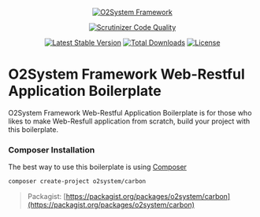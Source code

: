 <div align="center" markdown="1">

[![O2System Framework](http://o2system.id/assets/img/logo/logo-white-200px.png?logo)](http://o2system.id)
</div>

<div align="center" markdown="1">

[![Scrutinizer Code Quality](https://scrutinizer-ci.com/g/turahe/carbon/badges/quality-score.png?b=master)](https://scrutinizer-ci.com/g/turahe/carbon/?branch=master)

[![Latest Stable Version](https://poser.pugx.org/o2system/carbon/v/stable)](https://packagist.org/packages/o2system/hydro)
[![Total Downloads](https://poser.pugx.org/o2system/carbon/downloads)](https://packagist.org/packages/o2system/hydro)
[![License](https://poser.pugx.org/o2system/carbon/license)](https://packagist.org/packages/o2system/hydro)

</div>

# O2System Framework Web-Restful Application Boilerplate 

O2System Framework Web-Restful Application Boilerplate  is for those who likes to make Web-Resfull application from scratch, build your project with this boilerplate.


### Composer Installation
The best way to use this boilerplate is using [Composer](https://getcomposer.org)

```sh
composer create-project o2system/carbon
```

> Packagist: [https://packagist.org/packages/o2system/carbon](https://packagist.org/packages/o2system/carbon)
